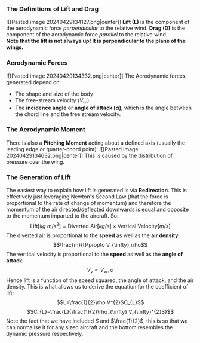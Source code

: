 ### The Definitions of Lift and Drag
![[Pasted image 20240429134127.png|center]]
**Lift (L)** is the component of the aerodynamic force *perpendicular* to the relative wind.
**Drag (D)** is the component of the aerodynamic force *parallel* to the relative wind.
\
**Note that the lift is not always up! It is perpendicular to the plane of the wings.**
### Aerodynamic Forces
![[Pasted image 20240429134332.png|center]]
The Aerodynamic forces generated depend on:
- The shape and size of the body
- The free-stream velocity ($V_{\infty}$)
- The **incidence angle** or **angle of attack ($\alpha$)**, which is the angle between the chord line and the free stream velocity.
### The Aerodynamic Moment
There is also a **Pitching Moment** acting about a defined axis (usually the leading edge or quarter-chord point):
![[Pasted image 20240429134632.png|center]]
This is caused by the distribution of pressure over the wing.
### The Generation of Lift
The easiest way to explain how lift is generated is via **Redirection**. This is effectively just leveraging Newton's Second Law (that the force is proportional to the rate of change of momentum) and therefore the momentum of the air directed/deflected downwards is equal and opposite to the momentum imparted to the aircraft.
So:
$$\text{Lift}[kg~m/s^{2}]=\text{Diverted Air}[kg/s]\times\text{Vertical Velocity}[m/s]$$
The diverted air is proportional to the **speed** as well as the **air density**:
$$\frac{m}{t}\propto V_{\infty},\rho$$
The vertical velocity is proportional to the **speed** as well as the **angle of attack**:
$$V_{v}\propto V_\infty,\alpha$$
Hence lift is a function of the speed squared, the angle of attack, and the air density.
This is what allows us to derive the equation for the coefficient of lift:
$$L=\frac{1}{2}\rho V^{2}SC_{L}$$
$$C_{L}=\frac{L}{\frac{1}{2}\rho_{\infty} V_{\infty}^{2}S}$$
Note the fact that we have included $S$ and $\frac{1}{2}$, this is so that we can normalise it for any sized aircraft and the bottom resembles the dynamic pressure respectively. 